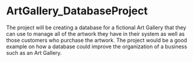 # ArtGallery_DatabaseProject
The project will be creating a database for a fictional Art Gallery that they can use to manage all of the artwork they have in their system as well as those customers who purchase the artwork. The project would be a good example on how a database could improve the organization of a business such as an Art Gallery.
